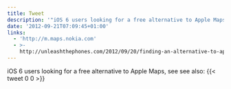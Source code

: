 ```yaml
---
title: Tweet
description: '"iOS 6 users looking for a free alternative to Apple Maps, see  see also: "'
date: '2012-09-21T07:09:45+01:00'
links:
  - 'http://m.maps.nokia.com'
  - >-
    http://unleashthephones.com/2012/09/20/finding-an-alternative-to-apple-maps-nokia-maps-on-mobile/
---
```

iOS 6 users looking for a free alternative to Apple Maps, see  see also: 
      {{< tweet 0 0 >}}
    
